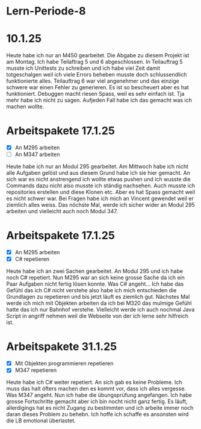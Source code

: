# Lern-Periode-8

# 10.1.25

Heute habe ich nur an M450 gearbeitet. Die Abgabe zu diesem Projekt ist am Montag. Ich habe Teilaftrag 5 und 6 abgeschlossen. In Teilauftrag 5 musste ich Unittests zu schreiben und ich habe viel Zeit damit totgeschalgen weil ich viele Errors beheben musste doch schlussendlich funktionierte alles. Teilauftrag 6 war viel angenehmer und das einzige schwere war einen Fehler zu generieren. Es ist so bescheuert aber es hat funktioniert. Debuggen macht riesen Spass, weil es sehr einfach ist. Tja mehr habe ich nicht zu sagen. Aufjeden Fall habe ich das gemacht was ich machen wollte. 

# Arbeitspakete 17.1.25

- [x] An M295 arbeiten 
- [ ] An M347 arbeiten

Heute habe ich nur an Modul 295 gearbeitet. Am Mittwoch habe ich nicht alle Aufgaben gelöst und aus diesem Grund habe ich sie hier gemacht. An sich war es nicht anstrengend ich wollte etwas pushen und ich wusste die Commands dazu nicht also musste ich ständig nachsehen. Auch musste ich repositories erstellen und diese Klonen etc. Aber es hat Spass gemacht weil es nicht schwer war. Bei Fragen habe ich mich an Vincent gewendet weil er ziemlich alles weiss. Das nöchste Mal, werde ich sicher wider an Modul 295 arbeiten und vielleicht auch noch Modul 347. 

# Arbeitspakete 17.1.25

- [x] An M295 arbeiten
- [x] C# repetieren

Heute habe ich an zwei Sachen gearbeitet. An Modul 295 und ich habe noch C# repetiert. Nun M295 war an sich keine grosse Sache da ich ein Paar Aufgaben nicht fertig lösen konnte. Was C# angeht... Ich habe das Gefühl das ich C# nicht verstehe also habe ich mich entschieden die Grundlagen zu repetieren und bis jetzt läuft es ziemlich gut. Nächstes Mal werde ich mich mit Objekten arbeiten da ich bei M320 das mulmige Gefühl hatte das ich nur Bahnhof verstehe. Vielleicht werde ich auch nochmal Java Script in angriff nehmen weil die Webseite von der ich lerne sehr hilfreich ist. 

# Arbeitspakete 31.1.25

- [x] Mit Objekten programmieren repetieren
- [x] M347 repetieren 

Heute habe ich C# weiter repetiert. An sich gab es keine Probleme. Ich muss das halt öfters machen den es kommt vor, dass ich alles vergesse. Was M347 angeht. Nun ich habe die übungsprüfung angefangen. Ich habe grosse Fortschritte gemacht aber ich bin nocht nicht ganz fertig. Es läuft, allerdigings hat es nicht Zugang zu bestimmten und ich arbeite immer noch daran dieses Problem zu behebn. Ich hoffe ich schaffe es ansonsten wird die LB emotional überlastet. 
